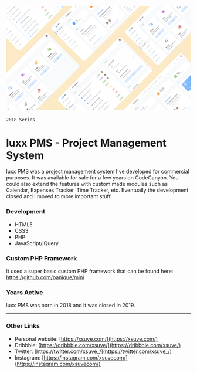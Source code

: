 ![luxx PMS - Project Management System](screenshot.png)

`2018 Series`
# luxx PMS - Project Management System
luxx PMS was a project management system I've developed for commercial purposes. It was available for sale for a few years on CodeCanyon. You could also extend the features with custom made modules such as Calendar, Expenses Tracker, Time Tracker, etc. Eventually the development closed and I moved to more important stuff.

### Development
* HTML5
* CSS3
* PHP
* JavaScript/jQuery

### Custom PHP Framework
It used a super basic custom PHP framework that can be found here: https://github.com/panique/mini

### Years Active
luxx PMS was born in 2018 and it was closed in 2019.

---

### Other Links
* Personal website: [https://xsuve.com/](https://xsuve.com/)
* Dribbble: [https://dribbble.com/xsuve/](https://dribbble.com/xsuve/)
* Twitter: [https://twitter.com/xsuve_/](https://twitter.com/xsuve_/)
* Instagram: [https://instagram.com/xsuvecom/](https://instagram.com/xsuvecom/)
